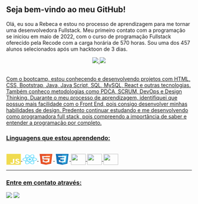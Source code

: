 ## Seja bem-vindo ao meu GitHub!
<p style= align= justify>
Olá, eu sou a Rebeca e estou no processo de aprendizagem para me tornar uma desenvolvedora Fullstack. Meu primeiro contato com a programação se iniciou em maio de 2022, com o curso de programação Fullstack oferecido pela Recode com a carga horária de 570 horas. Sou uma dos 457 alunos selecionados após um hacktoon de 3 dias.</p>
 <div align="center">
  <a href="https://github.com/rebecafrutuoso">
  <img height="150em" src="https://github-readme-stats.vercel.app/api?username=rebecafrutuoso&show_icons=true&theme=radical&include_all_commits=true&count_private=true"/>
  <img height="150em" src="https://github-readme-stats.vercel.app/api/top-langs/?username=rebecafrutuoso&layout=compact&langs_count=7&theme=radical"/>
</div> <br>
<p style= align= justify>Com o bootcamp, estou conhecendo e desenvolvendo projetos com HTML, CSS, Bootstrap, Java, Java Script, SQL, MySQL, React e outras tecnologias. Também conheço metodologias como PDCA, SCRUM, DevOps e Design Thinking.
Duarante o meu processo de aprendizagem, identifiquei que possuo mais facilidade com o Front End, pois consigo desenvolver minhas habilidades de design.
Predento continuar estudando e me desenvolvendo como programadora full stack, pois compreendo a importância de saber e entender a programação por completo.
</p>
<h3>Linguagens que estou aprendendo:</h3>
<div style="display: inline_block"><br>
  <img align="center"  height="30" width="40" src="https://raw.githubusercontent.com/devicons/devicon/master/icons/javascript/javascript-plain.svg">
  <img align="center"  height="30" width="40" src="https://raw.githubusercontent.com/devicons/devicon/master/icons/react/react-original.svg">
  <img align="center"  height="30" width="40" src="https://raw.githubusercontent.com/devicons/devicon/master/icons/html5/html5-original.svg">
  <img align="center"  height="30" width="40" src="https://raw.githubusercontent.com/devicons/devicon/master/icons/css3/css3-original.svg">
  <img align="center"  height="30" width="40" src="https://cdn.jsdelivr.net/gh/devicons/devicon/icons/csharp/csharp-original.svg" />
  <img align="center"  height="30" width="40" src="https://cdn.jsdelivr.net/gh/devicons/devicon/icons/bootstrap/bootstrap-original.svg" />
  <img align="center"  height="30" width="40" src="https://cdn.jsdelivr.net/gh/devicons/devicon/icons/java/java-original-wordmark.svg">
   </div>
   <hr>
  <h3> Entre em contato através: </h3>
  <a href = "mailto:rebecacosta.012@gmail.com"><img src="https://img.shields.io/badge/-Gmail-%23333?style=for-the-badge&logo=gmail&logoColor=white" target="_blank"></a>
  <a href="https://www.linkedin.com/in/rebecafrutuoso" target="_blank"><img src="https://img.shields.io/badge/-LinkedIn-%230077B5?style=for-the-badge&logo=linkedin&logoColor=white" target="_blank"></a>
  </p>
 

